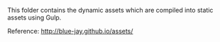This folder contains the dynamic assets which are compiled into static assets
using Gulp.

Reference: http://blue-jay.github.io/assets/